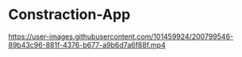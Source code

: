 ﻿# Constraction-App


https://user-images.githubusercontent.com/101459924/200799546-89b43c96-881f-4376-b677-a9b6d7a6f88f.mp4

